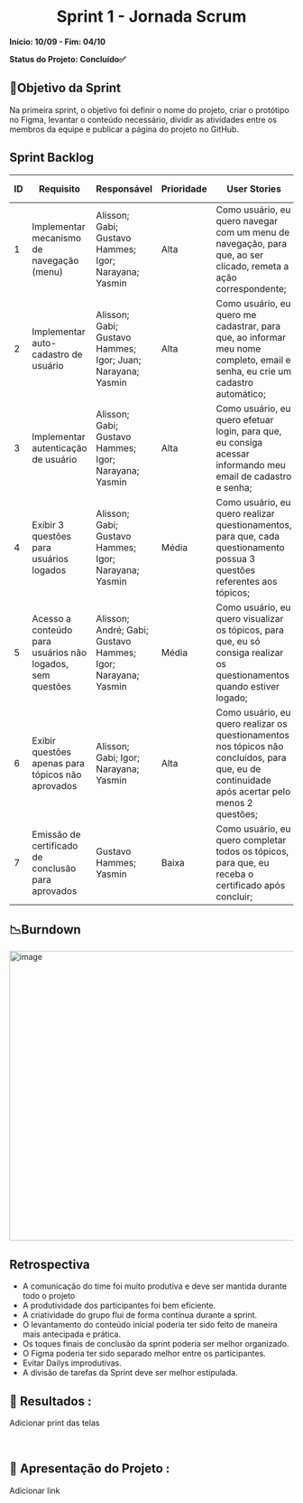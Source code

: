 <h1 align="center"> Sprint 1 - Jornada Scrum </h1>

**Início: 10/09 - Fim: 04/10**

**Status do Projeto: Concluído✅**

<span id="objetivo">
  
## 📌Objetivo da Sprint
Na primeira sprint, o objetivo foi definir o nome do projeto, criar o protótipo no Figma, levantar o conteúdo necessário, dividir as atividades entre os membros da equipe e publicar a página do projeto no GitHub.
<br>

## Sprint Backlog

| ID | Requisito          | Responsável | Prioridade | User Stories                                                 | Pontuação | Definition of Done                                           |
|----|--------------------|-------------|------------|-------------------------------------------------------------|-----------|-------------------------------------------------------------|
| 1  | Implementar mecanismo de navegação (menu)    | Alisson; Gabi; Gustavo Hammes; Igor; Narayana; Yasmin      | Alta       | Como usuário, eu quero navegar com um menu de navegação, para que, ao ser clicado, remeta a ação correspondente; | 2         | -- |
| 2  | Implementar auto-cadastro de usuário    | Alisson; Gabi; Gustavo Hammes; Igor; Juan; Narayana; Yasmin       | Alta       | Como usuário, eu quero me cadastrar, para que, ao informar meu nome completo, email e senha, eu crie um cadastro automático; | 2         | -- |
| 3  | Implementar autenticação de usuário    | Alisson; Gabi; Gustavo Hammes; Igor; Narayana; Yasmin        | Alta       | Como usuário, eu quero efetuar login, para que, eu consiga acessar informando meu email de cadastro e senha; | 2         | -- |
| 4  | Exibir 3 questões para usuários logados    | Alisson; Gabi; Gustavo Hammes; Igor; Narayana; Yasmin        | Média       | Como usuário, eu quero realizar questionamentos, para que, cada questionamento possua 3 questões referentes aos tópicos; | 5         | Realizar o levantamento do conteúdo, assim como a criação das questões que serão exibidas. |
| 5  | Acesso a conteúdo para usuários não logados, sem questões    | Alisson; André; Gabi; Gustavo Hammes; Igor; Narayana; Yasmin        | Média       | Como usuário, eu quero visualizar os tópicos, para que, eu só consiga realizar os questionamentos quando estiver logado; | 5         | -- |
| 6  | Exibir questões apenas para tópicos não aprovados    | Alisson; Gabi; Igor; Narayana; Yasmin        | Alta       | Como usuário, eu quero realizar os questionamentos nos tópicos não concluídos, para que, eu de continuidade após acertar pelo menos 2 questões; | 5         | -- |
| 7  | Emissão de certificado de conclusão para aprovados    | Gustavo Hammes; Yasmin        | Baixa       | Como usuário, eu quero completar todos os tópicos, para que, eu receba o certificado após concluir; | 2         | -- |




## 📉Burndown

<img width="513" alt="image" src="https://github.com/user-attachments/assets/713183ea-bccf-4bd9-b978-5ce693417c2a">


</br>

## Retrospectiva

* A comunicação do time foi muito produtiva e deve ser mantida durante todo o projeto
* A produtividade dos participantes foi bem eficiente.
* A criatividade do grupo flui de forma contínua durante a sprint.
* O levantamento do conteúdo inicial poderia ter sido feito de maneira mais antecipada e prática.
* Os toques finais de conclusão da sprint poderia ser melhor organizado.
* O Figma poderia ter sido separado melhor entre os participantes.
* Evitar Dailys improdutivas.
* A divisão de tarefas da Sprint deve ser melhor estipulada.
  

## 🔗 Resultados :

Adicionar print das telas

<br>

## 🎥 Apresentação do Projeto :

Adicionar link

<br>
